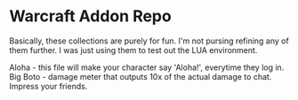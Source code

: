 <h1>Warcraft Addon Repo</h1>

Basically, these collections are purely for fun. I'm not pursing refining any of them further. I was just using them to test out the LUA environment.

Aloha - this file will make your character say 'Aloha!', everytime they log in.
Big Boto - damage meter that outputs 10x of the actual damage to chat. Impress your friends.
